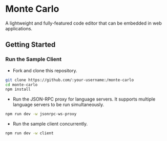 # Monte Carlo

A lightweight and fully-featured code editor that can be embedded in web applications.

## Getting Started

### Run the Sample Client

- Fork and clone this repository.

```bash
git clone https://github.com/:your-username:/monte-carlo
cd monte-carlo
npm install
```

- Run the JSON-RPC proxy for language servers. It supports multiple language servers to be run simultaneously.

```bash
npm run dev -w jsonrpc-ws-proxy
```

- Run the sample client concurrently.

```bash
npm run dev -w client
```

